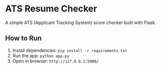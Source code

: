 # ATS Resume Checker
A simple ATS (Applicant Tracking System) score checker built with Flask.

## How to Run
1. Install dependencies: `pip install -r requirements.txt`
2. Run the app: `python app.py`
3. Open in browser: `http://127.0.0.1:5000/`
